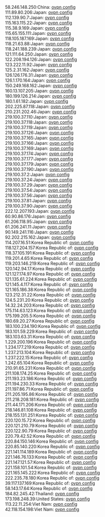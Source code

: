 58.246.148.250:China: [ovpn config](vpn/58_246_148_250.ovpn)  
111.89.80.206:Japan: [ovpn config](vpn/111_89_80_206.ovpn)  
112.139.90.7:Japan: [ovpn config](vpn/112_139_90_7.ovpn)  
115.163.115.22:Japan: [ovpn config](vpn/115_163_115_22.ovpn)  
115.38.9.169:Japan: [ovpn config](vpn/115_38_9_169.ovpn)  
115.65.155.111:Japan: [ovpn config](vpn/115_65_155_111.ovpn)  
118.105.187.169:Japan: [ovpn config](vpn/118_105_187_169.ovpn)  
118.21.63.88:Japan: [ovpn config](vpn/118_21_63_88.ovpn)  
118.241.188.239:Japan: [ovpn config](vpn/118_241_188_239.ovpn)  
121.111.64.250:Japan: [ovpn config](vpn/121_111_64_250.ovpn)  
122.208.194.126:Japan: [ovpn config](vpn/122_208_194_126.ovpn)  
123.222.11.92:Japan: [ovpn config](vpn/123_222_11_92.ovpn)  
125.2.31.162:Japan: [ovpn config](vpn/125_2_31_162.ovpn)  
126.126.176.31:Japan: [ovpn config](vpn/126_126_176_31.ovpn)  
126.1.170.164:Japan: [ovpn config](vpn/126_1_170_164.ovpn)  
150.249.168.162:Japan: [ovpn config](vpn/150_249_168_162.ovpn)  
160.13.107.205:Japan: [ovpn config](vpn/160_13_107_205.ovpn)  
180.199.126.214:Japan: [ovpn config](vpn/180_199_126_214.ovpn)  
180.1.61.182:Japan: [ovpn config](vpn/180_1_61_182.ovpn)  
202.225.87.118:Japan: [ovpn config](vpn/202_225_87_118.ovpn)  
210.231.202.46:Japan: [ovpn config](vpn/210_231_202_46.ovpn)  
219.100.37.110:Japan: [ovpn config](vpn/219_100_37_110.ovpn)  
219.100.37.118:Japan: [ovpn config](vpn/219_100_37_118.ovpn)  
219.100.37.119:Japan: [ovpn config](vpn/219_100_37_119.ovpn)  
219.100.37.126:Japan: [ovpn config](vpn/219_100_37_126.ovpn)  
219.100.37.165:Japan: [ovpn config](vpn/219_100_37_165.ovpn)  
219.100.37.166:Japan: [ovpn config](vpn/219_100_37_166.ovpn)  
219.100.37.169:Japan: [ovpn config](vpn/219_100_37_169.ovpn)  
219.100.37.174:Japan: [ovpn config](vpn/219_100_37_174.ovpn)  
219.100.37.177:Japan: [ovpn config](vpn/219_100_37_177.ovpn)  
219.100.37.179:Japan: [ovpn config](vpn/219_100_37_179.ovpn)  
219.100.37.190:Japan: [ovpn config](vpn/219_100_37_190.ovpn)  
219.100.37.2:Japan: [ovpn config](vpn/219_100_37_2.ovpn)  
219.100.37.24:Japan: [ovpn config](vpn/219_100_37_24.ovpn)  
219.100.37.29:Japan: [ovpn config](vpn/219_100_37_29.ovpn)  
219.100.37.54:Japan: [ovpn config](vpn/219_100_37_54.ovpn)  
219.100.37.56:Japan: [ovpn config](vpn/219_100_37_56.ovpn)  
219.100.37.81:Japan: [ovpn config](vpn/219_100_37_81.ovpn)  
219.100.37.90:Japan: [ovpn config](vpn/219_100_37_90.ovpn)  
222.12.207.193:Japan: [ovpn config](vpn/222_12_207_193.ovpn)  
60.90.86.176:Japan: [ovpn config](vpn/60_90_86_176.ovpn)  
61.206.118.95:Japan: [ovpn config](vpn/61_206_118_95.ovpn)  
61.206.241.11:Japan: [ovpn config](vpn/61_206_241_11.ovpn)  
90.149.241.116:Japan: [ovpn config](vpn/90_149_241_116.ovpn)  
92.202.215.162:Japan: [ovpn config](vpn/92_202_215_162.ovpn)  
114.207.16.51:Korea Republic of: [ovpn config](vpn/114_207_16_51.ovpn)  
118.127.204.157:Korea Republic of: [ovpn config](vpn/118_127_204_157.ovpn)  
118.37.105.191:Korea Republic of: [ovpn config](vpn/118_37_105_191.ovpn)  
119.201.4.65:Korea Republic of: [ovpn config](vpn/119_201_4_65.ovpn)  
119.203.146.219:Korea Republic of: [ovpn config](vpn/119_203_146_219.ovpn)  
120.142.94.17:Korea Republic of: [ovpn config](vpn/120_142_94_17.ovpn)  
121.127.174.97:Korea Republic of: [ovpn config](vpn/121_127_174_97.ovpn)  
121.135.61.224:Korea Republic of: [ovpn config](vpn/121_135_61_224.ovpn)  
121.145.4.117:Korea Republic of: [ovpn config](vpn/121_145_4_117.ovpn)  
121.165.186.38:Korea Republic of: [ovpn config](vpn/121_165_186_38.ovpn)  
123.212.31.22:Korea Republic of: [ovpn config](vpn/123_212_31_22.ovpn)  
124.5.231.20:Korea Republic of: [ovpn config](vpn/124_5_231_20.ovpn)  
14.32.24.203:Korea Republic of: [ovpn config](vpn/14_32_24_203.ovpn)  
175.114.63.123:Korea Republic of: [ovpn config](vpn/175_114_63_123.ovpn)  
175.199.205.5:Korea Republic of: [ovpn config](vpn/175_199_205_5.ovpn)  
180.69.20.27:Korea Republic of: [ovpn config](vpn/180_69_20_27.ovpn)  
183.100.234.190:Korea Republic of: [ovpn config](vpn/183_100_234_190.ovpn)  
183.101.59.229:Korea Republic of: [ovpn config](vpn/183_101_59_229.ovpn)  
183.103.63.31:Korea Republic of: [ovpn config](vpn/183_103_63_31.ovpn)  
1.229.200.196:Korea Republic of: [ovpn config](vpn/1_229_200_196.ovpn)  
1.234.177.219:Korea Republic of: [ovpn config](vpn/1_234_177_219.ovpn)  
1.237.213.104:Korea Republic of: [ovpn config](vpn/1_237_213_104.ovpn)  
1.237.222.15:Korea Republic of: [ovpn config](vpn/1_237_222_15.ovpn)  
1.242.65.104:Korea Republic of: [ovpn config](vpn/1_242_65_104.ovpn)  
210.91.65.231:Korea Republic of: [ovpn config](vpn/210_91_65_231.ovpn)  
211.108.174.25:Korea Republic of: [ovpn config](vpn/211_108_174_25.ovpn)  
211.193.23.186:Korea Republic of: [ovpn config](vpn/211_193_23_186.ovpn)  
211.194.230.33:Korea Republic of: [ovpn config](vpn/211_194_230_33.ovpn)  
211.197.86.71:Korea Republic of: [ovpn config](vpn/211_197_86_71.ovpn)  
211.205.195.86:Korea Republic of: [ovpn config](vpn/211_205_195_86.ovpn)  
211.218.208.181:Korea Republic of: [ovpn config](vpn/211_218_208_181.ovpn)  
211.44.171.206:Korea Republic of: [ovpn config](vpn/211_44_171_206.ovpn)  
218.146.81.108:Korea Republic of: [ovpn config](vpn/218_146_81_108.ovpn)  
218.155.131.251:Korea Republic of: [ovpn config](vpn/218_155_131_251.ovpn)  
220.120.15.72:Korea Republic of: [ovpn config](vpn/220_120_15_72.ovpn)  
220.121.210.79:Korea Republic of: [ovpn config](vpn/220_121_210_79.ovpn)  
220.122.90.79:Korea Republic of: [ovpn config](vpn/220_122_90_79.ovpn)  
220.79.42.52:Korea Republic of: [ovpn config](vpn/220_79_42_52.ovpn)  
220.84.150.146:Korea Republic of: [ovpn config](vpn/220_84_150_146.ovpn)  
220.85.140.220:Korea Republic of: [ovpn config](vpn/220_85_140_220.ovpn)  
221.141.114.189:Korea Republic of: [ovpn config](vpn/221_141_114_189.ovpn)  
221.146.76.133:Korea Republic of: [ovpn config](vpn/221_146_76_133.ovpn)  
221.147.121.57:Korea Republic of: [ovpn config](vpn/221_147_121_57.ovpn)  
221.158.101.54:Korea Republic of: [ovpn config](vpn/221_158_101_54.ovpn)  
221.165.145.222:Korea Republic of: [ovpn config](vpn/221_165_145_222.ovpn)  
222.235.78.180:Korea Republic of: [ovpn config](vpn/222_235_78_180.ovpn)  
39.117.137.169:Korea Republic of: [ovpn config](vpn/39_117_137_169.ovpn)  
58.143.17.64:Korea Republic of: [ovpn config](vpn/58_143_17_64.ovpn)  
184.82.245.42:Thailand: [ovpn config](vpn/184_82_245_42.ovpn)  
173.198.248.39:United States: [ovpn config](vpn/173_198_248_39.ovpn)  
113.22.11.254:Viet Nam: [ovpn config](vpn/113_22_11_254.ovpn)  
42.118.154.198:Viet Nam: [ovpn config](vpn/42_118_154_198.ovpn)  
